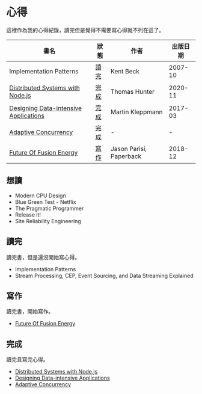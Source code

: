 # 心得

這裡作為我的心得紀錄，讀完但是覺得不需要寫心得就不列在這了。

| 書名 | 狀態 | 作者 | 出版日期 |
| - | - | - | - |
| Implementation Patterns                 | [讀完] | Kent Beck | 2007-10 |
| [Distributed Systems with Node.js]      | [完成] | Thomas Hunter | 2020-11 |
| [Designing Data-intensive Applications] | [完成] | Martin Kleppmann | 2017-03 |
| [Adaptive Concurrency]                  | [完成] | - | - |
| [Future Of Fusion Energy]               | [寫作] | Jason Parisi, Paperback | 2018-12 |

## 想讀

-   Modern CPU Design
-   Blue Green Test - Netflix
-   The Pragmatic Programmer
-   Release it!
-   Site Reliability Engineering

## 讀完

讀完書，但是還沒開始寫心得。

-   Implementation Patterns
-   Stream Processing, CEP, Event Sourcing, and Data Streaming Explained

## 寫作

讀完書，開始寫作。

-   [Future Of Fusion Energy]

## 完成

讀完且寫完心得。

-   [Distributed Systems with Node.js]
-   [Designing Data-intensive Applications]
-   [Adaptive Concurrency]

[distributed systems with node.js]: distributed-systems-with-node.js/introduction.md
[designing data-intensive applications]: designing-data-intensive-applications/introduction.md
[adaptive concurrency]: adaptive-concurrency/
[future of fusion energy]: future-of-fusion-energy/introduction.md
[讀完]: #讀完
[寫作]: #寫作
[完成]: #完成
